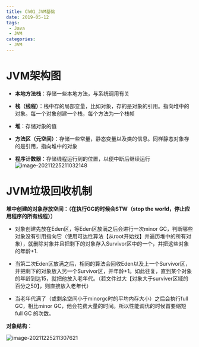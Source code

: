 ```yaml
---
title: Ch01_JVM基础
date: 2019-05-12
tags:
 - Java
 - JVM
categories:
 - JVM
---
```


# JVM架构图



+ **本地方法栈**：存储一些本地方法，与系统调用有关

+ **栈（线程）**：栈中存的局部变量，比如对象，存的是对象的引用。指向堆中的对象。每一个对象创建一个栈，每个方法为一个栈帧

+ **堆**：存储对象的值

+ **方法区（元空间）**：存储一些常量，静态变量以及类的信息。同样静态对象存的是引用，指向堆中的对象

+ **程序计数器**：存储线程运行到的位置，以便中断后继续运行![image-20211225211032148](C:\Users\YHR\AppData\Roaming\Typora\typora-user-images\image-20211225211032148.png)





# JVM垃圾回收机制



**堆中创建的对象存放空间：（在执行GC的时候会STW（stop the world，停止应用程序的所有线程））**

+ 对象创建先放在Eden区，等Eden区放满之后会进行一次minor GC，判断哪些对象没有引用指向它（使用可达性算法【从root开始找】并遍历堆中的所有对象），就删除对象并且把剩下的对象存入Survivor区中的一个，并把这些对象的年龄+1. 

+ 当第二次Eden区放满之后，相同的算法会回收Eden以及上一个Survivor区，并把剩下的对象放入另一个Survivor区，并年龄+1。如此往复，直到某个对象的年龄到达15，就把他放入老年代。（若文件过大【对象大于surviver区域的百分之50】，则直接放入老年代）

+ 当老年代满了（或剩余空间小于minorgc时的平均内存大小）之后会执行full GC，相比minor GC，他会花费大量的时间。所以性能调优的时候首要缩短full GC 的次数。



**对象结构**：

![image-20211225211307621](C:\Users\YHR\AppData\Roaming\Typora\typora-user-images\image-20211225211307621.png)



